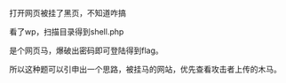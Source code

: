 打开网页被挂了黑页，不知道咋搞



看了wp，扫描目录得到shell.php

是个网页马，爆破出密码即可登陆得到flag。



所以这种题可以引申出一个思路，被挂马的网站，优先查看攻击者上传的木马。